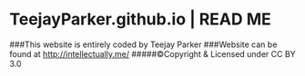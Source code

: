 # TeejayParker.github.io | READ ME

###This website is entirely coded by Teejay Parker
###Website can be found at http://intellectually.me/
#####&copy;Copyright & Licensed under CC BY 3.0
